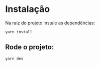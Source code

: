 # Instalação

Na raiz do projeto instale as dependências:

`yarn install`

## Rode o projeto:

`yarn dev`
